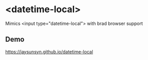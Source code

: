 # \<datetime-local\>

Mimics &lt;input type=&#34;datetime-local&#34;&gt; with brad browser support

## Demo
https://jaysunsyn.github.io/datetime-local